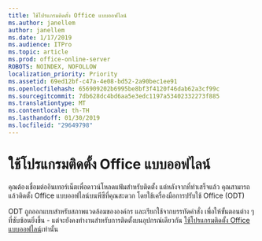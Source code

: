```yaml
---
title: ใช้โปรแกรมติดตั้ง Office แบบออฟไลน์
ms.author: janellem
author: janellem
ms.date: 1/17/2019
ms.audience: ITPro
ms.topic: article
ms.prod: office-online-server
ROBOTS: NOINDEX, NOFOLLOW
localization_priority: Priority
ms.assetid: 69ed12bf-c47a-4e08-bd52-2a90bec1ee91
ms.openlocfilehash: 656909202b6995be8bf3f4120f46dab62a3cf99c
ms.sourcegitcommit: 7db628dc4bd6aa5e3edc1197a53402332273f885
ms.translationtype: MT
ms.contentlocale: th-TH
ms.lasthandoff: 01/30/2019
ms.locfileid: "29649798"
---
```

# <a name="use-the-office-offline-installer"></a>ใช้โปรแกรมติดตั้ง Office แบบออฟไลน์



คุณต้องเชื่อมต่ออินเทอร์เน็ตเพื่อดาวน์โหลดแฟ้มสำหรับติดตั้ง แต่หลังจากที่ทำเสร็จแล้ว คุณสามารถแล้วติดตั้ง Office แบบออฟไลน์บนพีซีที่คุณสะดวก โดยใช้เครื่องมือการปรับใช้ Office (ODT)
  
ODT ถูกออกแบบสำหรับสภาพแวดล้อมขององค์กร และเรียกใช้จากบรรทัดคำสั่ง เพื่อให้ขั้นตอนต่าง ๆ ที่ซับซ้อนยิ่งขึ้น - แต่จะยังคงทำงานสำหรับการติดตั้งบนอุปกรณ์เดียวกัน [ใช้โปรแกรมติดตั้ง Office แบบออฟไลน์](https://support.office.com/article/f0a85fe7-118f-41cb-a791-d59cef96ad1c?wt.mc_id=Alchemy_ClientDIA)เท่านั้น
  

